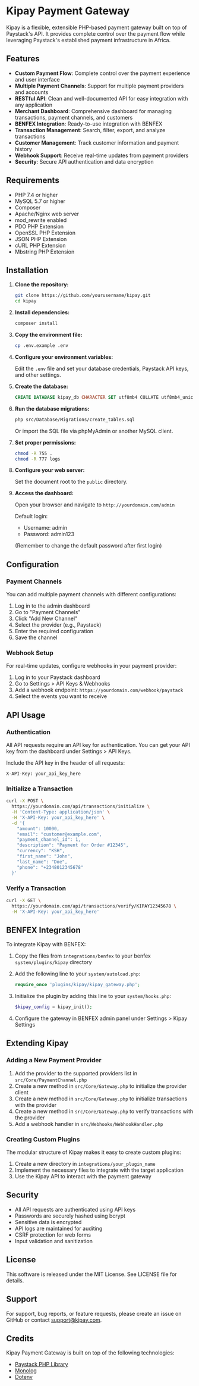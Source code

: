 # Kipay Payment Gateway

Kipay is a flexible, extensible PHP-based payment gateway built on top of Paystack's API. It provides complete control over the payment flow while leveraging Paystack's established payment infrastructure in Africa.

## Features

- **Custom Payment Flow**: Complete control over the payment experience and user interface
- **Multiple Payment Channels**: Support for multiple payment providers and accounts
- **RESTful API**: Clean and well-documented API for easy integration with any application
- **Merchant Dashboard**: Comprehensive dashboard for managing transactions, payment channels, and customers
- **BENFEX Integration**: Ready-to-use integration with BENFEX
- **Transaction Management**: Search, filter, export, and analyze transactions
- **Customer Management**: Track customer information and payment history
- **Webhook Support**: Receive real-time updates from payment providers
- **Security**: Secure API authentication and data encryption

## Requirements

- PHP 7.4 or higher
- MySQL 5.7 or higher
- Composer
- Apache/Nginx web server
- mod_rewrite enabled
- PDO PHP Extension
- OpenSSL PHP Extension
- JSON PHP Extension
- cURL PHP Extension
- Mbstring PHP Extension

## Installation

1. **Clone the repository:**

   ```bash
   git clone https://github.com/yourusername/kipay.git
   cd kipay
   ```

2. **Install dependencies:**

   ```bash
   composer install
   ```

3. **Copy the environment file:**

   ```bash
   cp .env.example .env
   ```

4. **Configure your environment variables:**

   Edit the `.env` file and set your database credentials, Paystack API keys, and other settings.

5. **Create the database:**

   ```sql
   CREATE DATABASE kipay_db CHARACTER SET utf8mb4 COLLATE utf8mb4_unicode_ci;
   ```

6. **Run the database migrations:**

   ```bash
   php src/Database/Migrations/create_tables.sql
   ```

   Or import the SQL file via phpMyAdmin or another MySQL client.

7. **Set proper permissions:**

   ```bash
   chmod -R 755 .
   chmod -R 777 logs
   ```

8. **Configure your web server:**

   Set the document root to the `public` directory.

9. **Access the dashboard:**

   Open your browser and navigate to `http://yourdomain.com/admin`
   
   Default login:
   - Username: admin
   - Password: admin123

   (Remember to change the default password after first login)

## Configuration

### Payment Channels

You can add multiple payment channels with different configurations:

1. Log in to the admin dashboard
2. Go to "Payment Channels"
3. Click "Add New Channel"
4. Select the provider (e.g., Paystack)
5. Enter the required configuration
6. Save the channel

### Webhook Setup

For real-time updates, configure webhooks in your payment provider:

1. Log in to your Paystack dashboard
2. Go to Settings > API Keys & Webhooks
3. Add a webhook endpoint: `https://yourdomain.com/webhook/paystack`
4. Select the events you want to receive

## API Usage

### Authentication

All API requests require an API key for authentication. You can get your API key from the dashboard under Settings > API Keys.

Include the API key in the header of all requests:

```
X-API-Key: your_api_key_here
```

### Initialize a Transaction

```bash
curl -X POST \
  https://yourdomain.com/api/transactions/initialize \
  -H 'Content-Type: application/json' \
  -H 'X-API-Key: your_api_key_here' \
  -d '{
    "amount": 10000,
    "email": "customer@example.com",
    "payment_channel_id": 1,
    "description": "Payment for Order #12345",
    "currency": "KSH",
    "first_name": "John",
    "last_name": "Doe",
    "phone": "+2348012345678"
  }'
```

### Verify a Transaction

```bash
curl -X GET \
  https://yourdomain.com/api/transactions/verify/KIPAY12345678 \
  -H 'X-API-Key: your_api_key_here'
```

## BENFEX Integration

To integrate Kipay with BENFEX:

1. Copy the files from `integrations/benfex` to your benfex `system/plugins/kipay` directory
2. Add the following line to your `system/autoload.php`:

   ```php
   require_once 'plugins/kipay/kipay_gateway.php';
   ```

3. Initialize the plugin by adding this line to your `system/hooks.php`:

   ```php
   $kipay_config = kipay_init();
   ```

4. Configure the gateway in BENFEX admin panel under Settings > Kipay Settings

## Extending Kipay

### Adding a New Payment Provider

1. Add the provider to the supported providers list in `src/Core/PaymentChannel.php`
2. Create a new method in `src/Core/Gateway.php` to initialize the provider client
3. Create a new method in `src/Core/Gateway.php` to initialize transactions with the provider
4. Create a new method in `src/Core/Gateway.php` to verify transactions with the provider
5. Add a webhook handler in `src/Webhooks/WebhookHandler.php`

### Creating Custom Plugins

The modular structure of Kipay makes it easy to create custom plugins:

1. Create a new directory in `integrations/your_plugin_name`
2. Implement the necessary files to integrate with the target application
3. Use the Kipay API to interact with the payment gateway

## Security

- All API requests are authenticated using API keys
- Passwords are securely hashed using bcrypt
- Sensitive data is encrypted
- API logs are maintained for auditing
- CSRF protection for web forms
- Input validation and sanitization

## License

This software is released under the MIT License. See LICENSE file for details.

## Support

For support, bug reports, or feature requests, please create an issue on GitHub or contact support@kipay.com.

## Credits

Kipay Payment Gateway is built on top of the following technologies:

- [Paystack PHP Library](https://github.com/yabacon/paystack-php)
- [Monolog](https://github.com/Seldaek/monolog)
- [Dotenv](https://github.com/vlucas/phpdotenv)